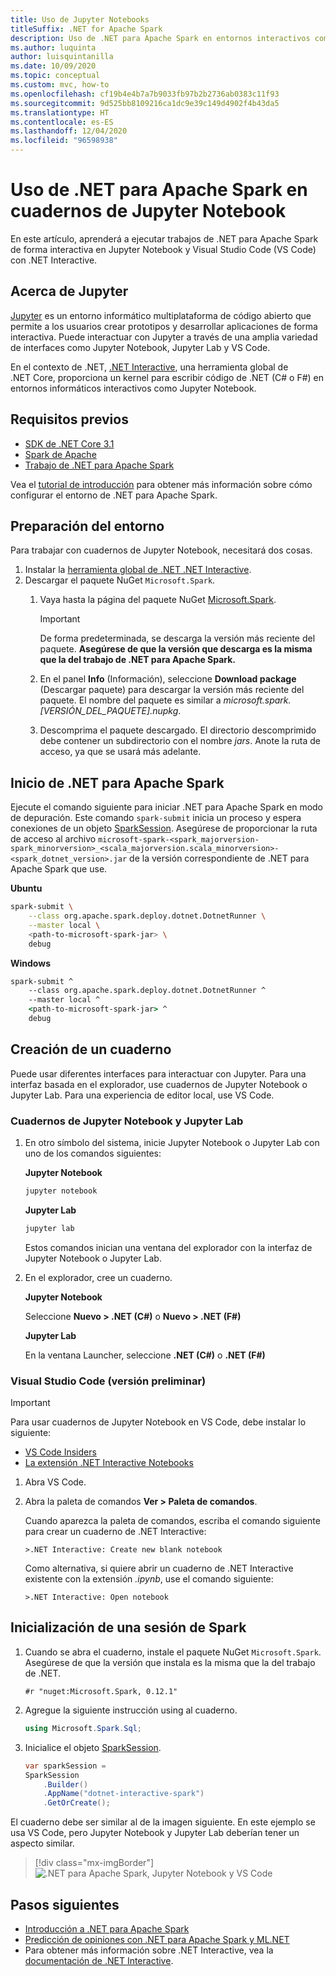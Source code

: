 ```yaml
---
title: Uso de Jupyter Notebooks
titleSuffix: .NET for Apache Spark
description: Uso de .NET para Apache Spark en entornos interactivos como Jupyter Notebook, Jupyter Lab o Visual Studio Code (VS Code)
ms.author: luquinta
author: luisquintanilla
ms.date: 10/09/2020
ms.topic: conceptual
ms.custom: mvc, how-to
ms.openlocfilehash: cf19b4e4b7a7b9033fb97b2b2736ab0383c11f93
ms.sourcegitcommit: 9d525bb8109216ca1dc9e39c149d4902f4b43da5
ms.translationtype: HT
ms.contentlocale: es-ES
ms.lasthandoff: 12/04/2020
ms.locfileid: "96598938"
---
```

# <a name="use-net-for-apache-spark-in-jupyter-notebooks"></a>Uso de .NET para Apache Spark en cuadernos de Jupyter Notebook

En este artículo, aprenderá a ejecutar trabajos de .NET para Apache Spark de forma interactiva en Jupyter Notebook y Visual Studio Code (VS Code) con .NET Interactive.

## <a name="about-jupyter"></a>Acerca de Jupyter

[Jupyter](https://jupyter.org/) es un entorno informático multiplataforma de código abierto que permite a los usuarios crear prototipos y desarrollar aplicaciones de forma interactiva. Puede interactuar con Jupyter a través de una amplia variedad de interfaces como Jupyter Notebook, Jupyter Lab y VS Code.

En el contexto de .NET, [.NET Interactive](https://github.com/dotnet/interactive), una herramienta global de .NET Core, proporciona un kernel para escribir código de .NET (C# o F#) en entornos informáticos interactivos como Jupyter Notebook.

## <a name="prerequisites"></a>Requisitos previos

- [SDK de .NET Core 3.1](../../core/install/index.yml)
- [Spark de Apache](https://spark.apache.org/downloads.html)
- [Trabajo de .NET para Apache Spark](https://github.com/dotnet/spark/releases)

Vea el [tutorial de introducción](../tutorials/get-started.md) para obtener más información sobre cómo configurar el entorno de .NET para Apache Spark.

## <a name="prepare-environment"></a>Preparación del entorno

Para trabajar con cuadernos de Jupyter Notebook, necesitará dos cosas.

1. Instalar la [herramienta global de .NET .NET Interactive](https://github.com/dotnet/interactive/blob/main/docs/NotebooksLocalExperience.md).
1. Descargar el paquete NuGet `Microsoft.Spark`.
    1. Vaya hasta la página del paquete NuGet [Microsoft.Spark](https://www.nuget.org/packages/Microsoft.Spark/).

        > [!IMPORTANT]
        > De forma predeterminada, se descarga la versión más reciente del paquete. **Asegúrese de que la versión que descarga es la misma que la del trabajo de .NET para Apache Spark.**

    1. En el panel **Info** (Información), seleccione **Download package** (Descargar paquete) para descargar la versión más reciente del paquete. El nombre del paquete es similar a *microsoft.spark.[VERSIÓN_DEL_PAQUETE].nupkg*.
    1. Descomprima el paquete descargado. El directorio descomprimido debe contener un subdirectorio con el nombre *jars*. Anote la ruta de acceso, ya que se usará más adelante.

## <a name="start-net-for-apache-spark"></a>Inicio de .NET para Apache Spark

Ejecute el comando siguiente para iniciar .NET para Apache Spark en modo de depuración. Este comando `spark-submit` inicia un proceso y espera conexiones de un objeto [SparkSession](xref:Microsoft.Spark.Sql.SparkSession). Asegúrese de proporcionar la ruta de acceso al archivo `microsoft-spark-<spark_majorversion-spark_minorversion>_<scala_majorversion.scala_minorversion>-<spark_dotnet_version>.jar` de la versión correspondiente de .NET para Apache Spark que use.

**Ubuntu**

```bash
spark-submit \
    --class org.apache.spark.deploy.dotnet.DotnetRunner \
    --master local \
    <path-to-microsoft-spark-jar> \
    debug
```

**Windows**

```cmd
spark-submit ^
    --class org.apache.spark.deploy.dotnet.DotnetRunner ^
    --master local ^
    <path-to-microsoft-spark-jar> ^
    debug
```

## <a name="create-a-notebook"></a>Creación de un cuaderno

Puede usar diferentes interfaces para interactuar con Jupyter. Para una interfaz basada en el explorador, use cuadernos de Jupyter Notebook o Jupyter Lab. Para una experiencia de editor local, use VS Code.

### <a name="jupyter-notebooks--jupyter-lab"></a>Cuadernos de Jupyter Notebook y Jupyter Lab

1. En otro símbolo del sistema, inicie Jupyter Notebook o Jupyter Lab con uno de los comandos siguientes:

    **Jupyter Notebook**

    ```bash
    jupyter notebook
    ```

    **Jupyter Lab**

    ```bash
    jupyter lab
    ```

    Estos comandos inician una ventana del explorador con la interfaz de Jupyter Notebook o Jupyter Lab.

1. En el explorador, cree un cuaderno.

    **Jupyter Notebook**

    Seleccione **Nuevo > .NET (C#)** o **Nuevo > .NET (F#)**

    **Jupyter Lab**

    En la ventana Launcher, seleccione **.NET (C#)** o **.NET (F#)**

### <a name="visual-studio-code-preview"></a>Visual Studio Code (versión preliminar)

> [!IMPORTANT]
> Para usar cuadernos de Jupyter Notebook en VS Code, debe instalar lo siguiente:
>
>- [VS Code Insiders](https://code.visualstudio.com/insiders/)
>- [La extensión .NET Interactive Notebooks](https://marketplace.visualstudio.com/items?itemName=ms-dotnettools.dotnet-interactive-vscode)

1. Abra VS Code.
1. Abra la paleta de comandos **Ver > Paleta de comandos**.

    Cuando aparezca la paleta de comandos, escriba el comando siguiente para crear un cuaderno de .NET Interactive:

    ```text
    >.NET Interactive: Create new blank notebook
    ```

    Como alternativa, si quiere abrir un cuaderno de .NET Interactive existente con la extensión *.ipynb*, use el comando siguiente:

    ```text
    >.NET Interactive: Open notebook
    ```

## <a name="initialize-a-spark-session"></a>Inicialización de una sesión de Spark

1. Cuando se abra el cuaderno, instale el paquete NuGet `Microsoft.Spark`. Asegúrese de que la versión que instala es la misma que la del trabajo de .NET.

    ```text
    #r "nuget:Microsoft.Spark, 0.12.1"
    ```

1. Agregue la siguiente instrucción using al cuaderno.

    ```csharp
    using Microsoft.Spark.Sql;
    ```

1. Inicialice el objeto [SparkSession](xref:Microsoft.Spark.Sql.SparkSession).

    ```csharp
    var sparkSession =
    SparkSession
        .Builder()
        .AppName("dotnet-interactive-spark")
        .GetOrCreate();
    ```

El cuaderno debe ser similar al de la imagen siguiente. En este ejemplo se usa VS Code, pero Jupyter Notebook y Jupyter Lab deberían tener un aspecto similar.

> [!div class="mx-imgBorder"]
![.NET para Apache Spark, Jupyter Notebook y VS Code](media/dotnet-spark-jupyter-notebooks/jupyter-notebooks-dotnet-spark-vscode.png)

## <a name="next-steps"></a>Pasos siguientes

- [Introducción a .NET para Apache Spark](../tutorials/get-started.md)
- [Predicción de opiniones con .NET para Apache Spark y ML.NET](../tutorials/ml-sentiment-analysis.md)
- Para obtener más información sobre .NET Interactive, vea la [documentación de .NET Interactive](https://github.com/dotnet/interactive/blob/main/docs/README.md).
